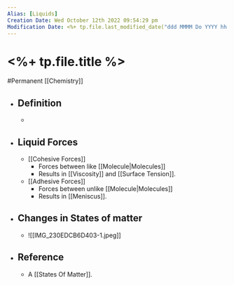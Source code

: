 ```yaml
---
Alias: [Liquids]
Creation Date: Wed October 12th 2022 09:54:29 pm 
Modification Date: <%+ tp.file.last_modified_date("ddd MMMM Do YYYY hh:mm:ss a") %>
---
```

# <%+ tp.file.title %>
#Permanent [[Chemistry]]

- ## Definition
	- 
- ## Liquid Forces
	- [[Cohesive Forces]]
		- Forces between like [[Molecule|Molecules]]
		- Results in [[Viscosity]] and [[Surface Tension]].
	- [[Adhesive Forces]]
		- Forces between unlike [[Molecule|Molecules]]
		- Results in [[Meniscus]].
- ## Changes in States of matter
	- ![[IMG_230EDCB6D403-1.jpeg]]
- ## Reference
	- A [[States Of Matter]].